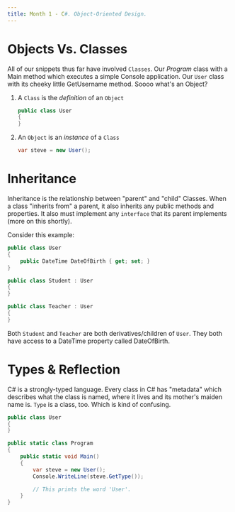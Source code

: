 ```yaml
---
title: Month 1 - C#. Object-Oriented Design.
---
```


# Objects Vs. Classes
All of our snippets thus far have involved `Classes`. Our _Program_ class with a Main method which executes a simple Console application. Our `User` class with its cheeky little GetUsername method. Soooo what's an Object?

1. A `Class` is the _definition_ of an `Object`
   ```csharp
   public class User 
   {
   }
   ```

2. An `Object` is an _instance_ of a `Class`
   ```csharp
   var steve = new User();
   ```

# Inheritance
Inheritance is the relationship between "parent" and "child" Classes. When a class "inherits from" a parent, it also inherits any public methods and properties. It also must implement any `interface` that its parent implements (more on this shortly).

Consider this example:

```csharp
public class User
{
    public DateTime DateOfBirth { get; set; }
}

public class Student : User
{
}

public class Teacher : User
{
}
```

Both `Student` and `Teacher` are both derivatives/children of `User`. They both have access to a DateTime property called DateOfBirth.

# Types & Reflection
C# is a strongly-typed language. Every class in C# has "metadata" which describes what the class is named, where it lives and its mother's maiden name is. `Type` is a class, too. Which is kind of confusing.

```csharp
public class User
{
}

public static class Program
{
    public static void Main()
    {
        var steve = new User();
        Console.WriteLine(steve.GetType());

        // This prints the word 'User'.
    }
}
```